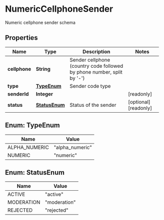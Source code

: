 

# NumericCellphoneSender

Numeric cellphone sender schema

## Properties

| Name | Type | Description | Notes |
|------------ | ------------- | ------------- | -------------|
|**cellphone** | **String** | Sender cellphone (country code followed by phone number, split by &#39;-&#39;) |  |
|**type** | [**TypeEnum**](#TypeEnum) | Sender code type |  |
|**senderId** | **Integer** |  |  [readonly] |
|**status** | [**StatusEnum**](#StatusEnum) | Status of the sender |  [optional] [readonly] |



## Enum: TypeEnum

| Name | Value |
|---- | -----|
| ALPHA_NUMERIC | &quot;alpha_numeric&quot; |
| NUMERIC | &quot;numeric&quot; |



## Enum: StatusEnum

| Name | Value |
|---- | -----|
| ACTIVE | &quot;active&quot; |
| MODERATION | &quot;moderation&quot; |
| REJECTED | &quot;rejected&quot; |



